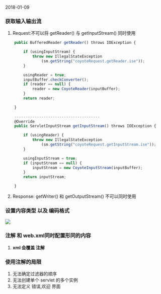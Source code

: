 2018-01-09
### 获取输入输出流
1. Request:不可以将 getReader() 与 getInputStream() 同时使用
```javascript
    public BufferedReader getReader() throws IOException {

        if (usingInputStream) {
            throw new IllegalStateException
                (sm.getString("coyoteRequest.getReader.ise"));
        }

        usingReader = true;
        inputBuffer.checkConverter();
        if (reader == null) {
            reader = new CoyoteReader(inputBuffer);
        }
        return reader;

    }
    
    --------------------------------------
    @Override
    public ServletInputStream getInputStream() throws IOException {

        if (usingReader) {
            throw new IllegalStateException
                (sm.getString("coyoteRequest.getInputStream.ise"));
        }

        usingInputStream = true;
        if (inputStream == null) {
            inputStream = new CoyoteInputStream(inputBuffer);
        }
        return inputStream;

    }
```

2. Response: getWriter() 和 getOutputStream() 不可以同时使用

### 设置内容类型 以及 编码格式
![](https://github.com/t734070824/tq.java/blob/master/tq.java.Professional.Java.for.Web.Applications/src/main/java/com/wrox/1.png?raw=true) 

### 注解 和 web.xml同时配置形同的内容
1. **xml 会覆盖 注解**

### 使用注解的局限
1. 无法确定过滤器的顺序
2. 无法创建单个 servlet 的多个实例
3. 无法定义 错误,欢迎 界面